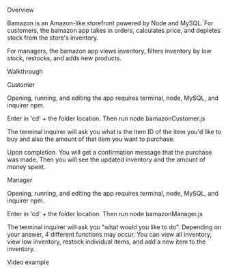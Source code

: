 Overview

Bamazon is an Amazon-like storefront powered by Node and MySQL. For customers, the bamazon app takes in orders, calculates price, and depletes stock from the store's inventory.

For managers, the bamazon app views inventory, filters inventory by low stock, restocks, and adds new products.

Walkthrough

Customer

Opening, running, and editing the app requires terminal, node, MySQL, and inquirer npm.

Enter in 'cd' + the folder location. Then run node bamazonCustomer.js

The terminal inquirer will ask you what is the item ID of the item you'd like to buy and also the amount of that item you want to purchase.

Upon completion. You will get a confirmation message that the purchase was made. Then you will see the updated inventory and the amount of money spent.

Manager

Opening, running, and editing the app requires terminal, node, MySQL, and inquirer npm.

Enter in 'cd' + the folder location. Then run node bamazonManager.js

The terminal inquirer will ask you "what would you like to do". Depending on your answer, 4 different functions may occur. You can view all inventory, view low inventory, restock individual items, and add a new item to the inventory.

Video example

